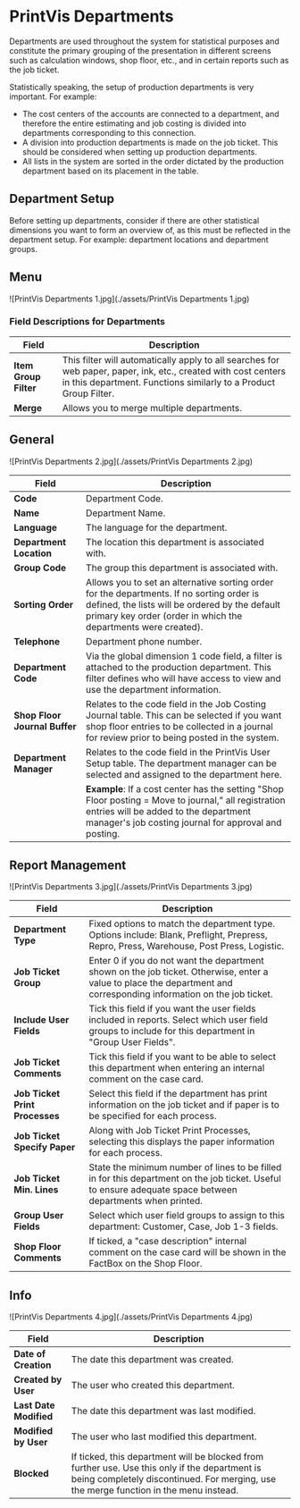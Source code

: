 # PrintVis Departments

Departments are used throughout the system for statistical purposes and constitute the primary grouping of the presentation in different screens such as calculation windows, shop floor, etc., and in certain reports such as the job ticket.

Statistically speaking, the setup of production departments is very important. For example:

- The cost centers of the accounts are connected to a department, and therefore the entire estimating and job costing is divided into departments corresponding to this connection.
- A division into production departments is made on the job ticket. This should be considered when setting up production departments.
- All lists in the system are sorted in the order dictated by the production department based on its placement in the table.

## Department Setup

Before setting up departments, consider if there are other statistical dimensions you want to form an overview of, as this must be reflected in the department setup. For example: department locations and department groups.

## Menu

![PrintVis Departments 1.jpg](./assets/PrintVis Departments 1.jpg)

### Field Descriptions for Departments

| **Field**             | **Description**                                                                                                                                       |
|-----------------------|-------------------------------------------------------------------------------------------------------------------------------------------------------|
| **Item Group Filter** | This filter will automatically apply to all searches for web paper, paper, ink, etc., created with cost centers in this department. Functions similarly to a Product Group Filter. |
| **Merge**             | Allows you to merge multiple departments.                                                                                                           |

## General

![PrintVis Departments 2.jpg](./assets/PrintVis Departments 2.jpg)



| **Field**                     | **Description**                                                                                                                                                    |
|-------------------------------|--------------------------------------------------------------------------------------------------------------------------------------------------------------------|
| **Code**                      | Department Code.                                                                                                                                                   |
| **Name**                      | Department Name.                                                                                                                                                   |
| **Language**                  | The language for the department.                                                                                                                                  |
| **Department Location**       | The location this department is associated with.                                                                                                                  |
| **Group Code**                | The group this department is associated with.                                                                                                                     |
| **Sorting Order**             | Allows you to set an alternative sorting order for the departments. If no sorting order is defined, the lists will be ordered by the default primary key order (order in which the departments were created). |
| **Telephone**                 | Department phone number.                                                                                                                                          |
| **Department Code**           | Via the global dimension 1 code field, a filter is attached to the production department. This filter defines who will have access to view and use the department information. |
| **Shop Floor Journal Buffer** | Relates to the code field in the Job Costing Journal table. This can be selected if you want shop floor entries to be collected in a journal for review prior to being posted in the system. |
| **Department Manager**        | Relates to the code field in the PrintVis User Setup table. The department manager can be selected and assigned to the department here.                              |
|                               | **Example**: If a cost center has the setting "Shop Floor posting = Move to journal," all registration entries will be added to the department manager's job costing journal for approval and posting. |


## Report Management

![PrintVis Departments 3.jpg](./assets/PrintVis Departments 3.jpg)

| Field                        | Description                                                                                                                                                       |
|------------------------------|-----------------------------------------------------------------------------------------------------------------------------------------------------------------------|
| **Department Type**          | Fixed options to match the department type. Options include: Blank, Preflight, Prepress, Repro, Press, Warehouse, Post Press, Logistic.                             |
| **Job Ticket Group**         | Enter 0 if you do not want the department shown on the job ticket. Otherwise, enter a value to place the department and corresponding information on the job ticket. |
| **Include User Fields**      | Tick this field if you want the user fields included in reports. Select which user field groups to include for this department in "Group User Fields".                  |
| **Job Ticket Comments**      | Tick this field if you want to be able to select this department when entering an internal comment on the case card.                                                |
| **Job Ticket Print Processes** | Select this field if the department has print information on the job ticket and if paper is to be specified for each process.                                       |
| **Job Ticket Specify Paper** | Along with Job Ticket Print Processes, selecting this displays the paper information for each process.                                                                |
| **Job Ticket Min. Lines**    | State the minimum number of lines to be filled in for this department on the job ticket. Useful to ensure adequate space between departments when printed.           |
| **Group User Fields**        | Select which user field groups to assign to this department: Customer, Case, Job 1-3 fields.                                                                         |
| **Shop Floor Comments**      | If ticked, a "case description" internal comment on the case card will be shown in the FactBox on the Shop Floor.                                                   |

## Info

![PrintVis Departments 4.jpg](./assets/PrintVis Departments 4.jpg)


| Field                 | Description                                                                                   |
|-----------------------|-----------------------------------------------------------------------------------------------|
| **Date of Creation**  | The date this department was created.                                                          |
| **Created by User**   | The user who created this department.                                                          |
| **Last Date Modified** | The date this department was last modified.                                                    |
| **Modified by User**  | The user who last modified this department.                                                    |
| **Blocked**           | If ticked, this department will be blocked from further use. Use this only if the department is being completely discontinued. For merging, use the merge function in the menu instead. |
